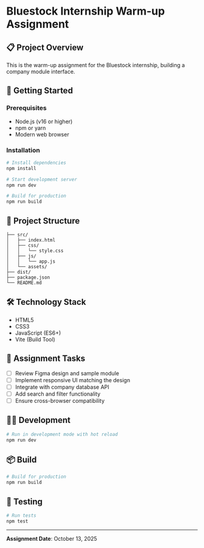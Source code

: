 # Bluestock Internship Warm-up Assignment

## 📋 Project Overview
This is the warm-up assignment for the Bluestock internship, building a company module interface.

## 🚀 Getting Started

### Prerequisites
- Node.js (v16 or higher)
- npm or yarn
- Modern web browser

### Installation
```bash
# Install dependencies
npm install

# Start development server
npm run dev

# Build for production
npm run build
```

## 📁 Project Structure
```
├── src/
│   ├── index.html
│   ├── css/
│   │   └── style.css
│   ├── js/
│   │   └── app.js
│   └── assets/
├── dist/
├── package.json
└── README.md
```

## 🛠️ Technology Stack
- HTML5
- CSS3
- JavaScript (ES6+)
- Vite (Build Tool)

## 📝 Assignment Tasks
- [ ] Review Figma design and sample module
- [ ] Implement responsive UI matching the design
- [ ] Integrate with company database API
- [ ] Add search and filter functionality
- [ ] Ensure cross-browser compatibility

## 👨‍💻 Development
```bash
# Run in development mode with hot reload
npm run dev
```

## 📦 Build
```bash
# Build for production
npm run build
```

## 🧪 Testing
```bash
# Run tests
npm test
```

---
**Assignment Date**: October 13, 2025
